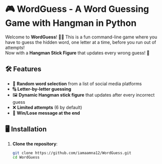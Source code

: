 # 🎮 WordGuess - A Word Guessing Game with Hangman in Python

Welcome to **WordGuess**! 🕵️‍♂️ This is a fun command-line game where you have to guess the hidden word, one letter at a time, before you run out of attempts!  
Now with a **Hangman Stick Figure** that updates every wrong guess! 🚀 

## 🛠️ Features
- 🎲 **Random word selection** from a list of social media platforms  
- 🔠 **Letter-by-letter guessing**  
- 🖼️ **Dynamic Hangman stick figure** that updates after every incorrect guess  
- ❌ **Limited attempts** (6 by default)  
- 🎉 **Win/Lose message at the end**  

## 🖥️ Installation
1. **Clone the repository**:
   ```bash
   git clone https://github.com/iamaamna12/WordGuess.git
   cd WordGuess
